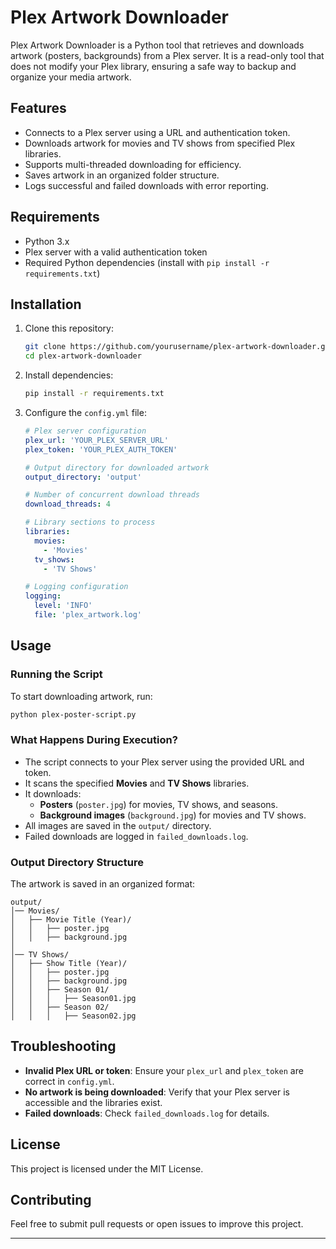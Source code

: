 # Plex Artwork Downloader

Plex Artwork Downloader is a Python tool that retrieves and downloads artwork (posters, backgrounds) from a Plex server. It is a read-only tool that does not modify your Plex library, ensuring a safe way to backup and organize your media artwork.

## Features
- Connects to a Plex server using a URL and authentication token.
- Downloads artwork for movies and TV shows from specified Plex libraries.
- Supports multi-threaded downloading for efficiency.
- Saves artwork in an organized folder structure.
- Logs successful and failed downloads with error reporting.

## Requirements
- Python 3.x
- Plex server with a valid authentication token
- Required Python dependencies (install with `pip install -r requirements.txt`)

## Installation
1. Clone this repository:
   ```bash
   git clone https://github.com/yourusername/plex-artwork-downloader.git
   cd plex-artwork-downloader
   ```

2. Install dependencies:
   ```bash
   pip install -r requirements.txt
   ```

3. Configure the `config.yml` file:
   ```yaml
   # Plex server configuration
   plex_url: 'YOUR_PLEX_SERVER_URL'
   plex_token: 'YOUR_PLEX_AUTH_TOKEN'

   # Output directory for downloaded artwork
   output_directory: 'output'

   # Number of concurrent download threads
   download_threads: 4

   # Library sections to process
   libraries:
     movies:
       - 'Movies'
     tv_shows:
       - 'TV Shows'

   # Logging configuration
   logging:
     level: 'INFO'
     file: 'plex_artwork.log'
   ```

## Usage

### Running the Script
To start downloading artwork, run:
```bash
python plex-poster-script.py
```

### What Happens During Execution?
- The script connects to your Plex server using the provided URL and token.
- It scans the specified **Movies** and **TV Shows** libraries.
- It downloads:
  - **Posters** (`poster.jpg`) for movies, TV shows, and seasons.
  - **Background images** (`background.jpg`) for movies and TV shows.
- All images are saved in the `output/` directory.
- Failed downloads are logged in `failed_downloads.log`.

### Output Directory Structure
The artwork is saved in an organized format:

```
output/
│── Movies/
│   ├── Movie Title (Year)/
│   │   ├── poster.jpg
│   │   ├── background.jpg
│
│── TV Shows/
│   ├── Show Title (Year)/
│   │   ├── poster.jpg
│   │   ├── background.jpg
│   │   ├── Season 01/
│   │   │   ├── Season01.jpg
│   │   ├── Season 02/
│   │   │   ├── Season02.jpg
```

## Troubleshooting
- **Invalid Plex URL or token**: Ensure your `plex_url` and `plex_token` are correct in `config.yml`.
- **No artwork is being downloaded**: Verify that your Plex server is accessible and the libraries exist.
- **Failed downloads**: Check `failed_downloads.log` for details.

## License
This project is licensed under the MIT License.

## Contributing
Feel free to submit pull requests or open issues to improve this project.

---

